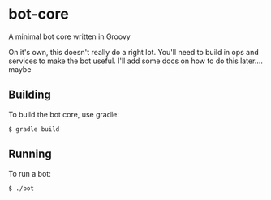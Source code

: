 bot-core
========

A minimal bot core written in Groovy

On it's own, this doesn't really do a right lot. You'll need to build in ops
and services to make the bot useful. I'll add some docs on how to do this
later.... maybe

Building
--------

To build the bot core, use gradle:

`$ gradle build`

Running
-------

To run a bot:

`$ ./bot`
